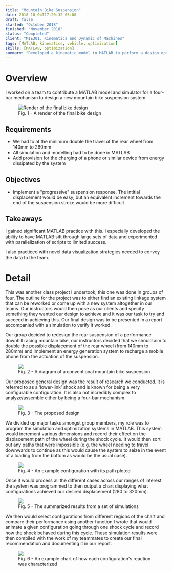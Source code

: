 ```yaml
---
title: "Mountain Bike Suspension"
date: 2018-10-04T17:20:32-05:00
draft: false
started: "October 2018"
finished: "November 2018"
status: "Completed"
client: "MIE301, Kinematics and Dynamic of Machines"
tags: [MATLAB, kinematics, vehicle, optimization]
skills: [MATLAB, optimization]
summary: "Developed a kinematic model in MATLAB to perform a design optimization of a mountain bike suspension system."
---
```


# Overview

I worked on a team to contribute a MATLAB model and simulator for a four-bar mechanism to design a new 
mountain bike suspension system.

<figure>
<img src="/images/bike-render.png" alt="Render of the final bike design">
<figcaption>Fig. 1 - A render of the final bike design</figure>
</figure>

## Requirements
- We had to at the minimum double the travel of the rear wheel from 140mm to 280mm
- All simulation and modelling had to be done in MATLAB
- Add provision for the charging of a phone or similar device from energy dissipated by the system

## Objectives
- Implement a "progressive" suspension response. The intitial displacement would be easy, but an equivalent 
increment towards the end of the suspension stroke would be more difficult

## Takeaways

I gained significant MATLAB practice with this. I especially developed the ability to have MATLAB sift through
large sets of data and experimented with parallelization of scripts to limited success.

I also practiced with novel data visualization strategies needed to convey the data to the team.

# Detail

This was another class project I undertook; this one was done in groups of four. The outline for the project 
was to either find an existing linkage system that can be reworked or come up with a new system altogether 
in our teams. Our instructors would then pose as our clients and specify something they wanted our design to 
achieve and it was our task to try and succeed in achieving this. Our final design was to be presented in a 
report accompanied with a simulation to verify it worked.

Our group decided to redesign the rear suspension of a performance downhill racing mountain bike, our 
instructors decided that we should aim to double the possible displacement of the rear wheel (from 140mm to 
280mm) and implement an energy generation system to recharge a mobile phone from the actuation of the suspension.

<figure>
<img src="/images/bike-old-design.png">
<figcaption>Fig. 2 - A diagram of a conventional mountain bike suspension</figure>
</figure>

Our proposed general design was the result of research we conducted. it is referred to as a ‘lower-link’ shock 
and is known for being a very configurable configuration. It is also not incredibly complex to analyze/assemble 
either by being a four-bar mechanism.

<figure>
<img src="/images/bike-proposed-design.png">
<figcaption>Fig. 3 - The proposed design</figure>
</figure>

We divided up major tasks amongst group members, my role was to program the simulation and optimization systems 
in MATLAB. This system would increment various dimensions and record their effect on the displacement path of 
the wheel during the shock cycle. It would then sort out any paths that were impossible (e.g. the wheel needing 
to travel downwards to continue as this would cause the system to seize in the event of a loading from the bottom 
as would be the usual case). 

<figure>
<img src="/images/bike-matlab-model.png">
<figcaption>Fig. 4 - An example configuration with its path ploted</figure>
</figure>

Once it would process all the different cases across our ranges of interest the system was programmed to then 
output a chart displaying what configurations achieved our desired displacement (280 to 320mm).

<figure>
<img src="/images/bike-configuration-summary.png">
<figcaption>Fig. 5 - The summarized results from a set of simulations</figure>
</figure>

We then would select configurations from different regions of the chart and compare their performance using another function 
I wrote that would animate a given configuration going through one shock cycle and record how the shock behaved 
during this cycle. These simulation results were then compiled with the work of my teammates to create our final 
recommendation and documenting it in our report.

<figure>
<img src="/images/bike-shock-attributes.png">
<figcaption>Fig. 6 - An example chart of how each configuration's reaction was characterized</figure>
</figure>

